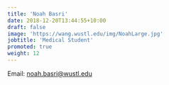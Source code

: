 ```yaml
---
title: 'Noah Basri'
date: 2018-12-20T13:44:55+10:00
draft: false
image: 'https://wang.wustl.edu/img/NoahLarge.jpg'
jobtitle: 'Medical Student'
promoted: true
weight: 12
---
```

Email: noah.basri@wustl.edu